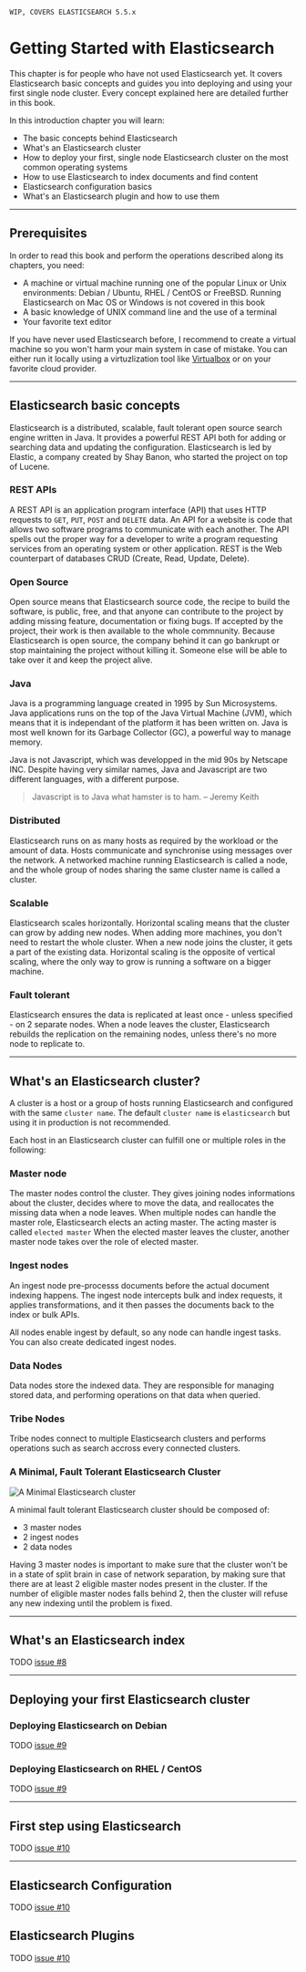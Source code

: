 ```
WIP, COVERS ELASTICSEARCH 5.5.x
```

# Getting Started with Elasticsearch

This chapter is for people who have not used Elasticsearch yet. It covers Elasticsearch basic concepts and guides you into deploying and using your first single node cluster. Every concept explained here are detailed further in this book.

In this introduction chapter you will learn:

- The basic concepts behind Elasticsearch
- What's an Elasticsearch cluster
- How to deploy your first, single node Elasticsearch cluster on the most common operating systems
- How to use Elasticsearch to index documents and find content
- Elasticsearch configuration basics
- What's an Elasticsearch plugin and how to use them

---

## Prerequisites

In order to read this book and perform the operations described along its chapters, you need:

- A machine or virtual machine running one of the popular Linux or Unix environments: Debian / Ubuntu, RHEL / CentOS or FreeBSD. Running Elasticsearch on Mac OS or Windows is not covered in this book
- A basic knowledge of UNIX command line and the use of a terminal
- Your favorite text editor

If you have never used Elasticsearch before, I recommend to create a virtual machine so you won't harm your main system in case of mistake. You can either run it locally using a virtuzlization tool like [Virtualbox](https://www.virtualbox.org/) or on your favorite cloud provider.

---

## Elasticsearch basic concepts

Elasticsearch is a distributed, scalable, fault tolerant open source search engine written in Java. It provides a powerful REST API both for adding or searching data and updating the configuration. Elasticsearch is led by Elastic, a company created by Shay Banon, who started the project on top of Lucene.

### REST APIs

A REST API is an application program interface (API) that uses HTTP requests to `GET`, `PUT`, `POST` and `DELETE` data. An API for a website is code that allows two software programs to communicate with each another. The API spells out the proper way for a developer to write a program requesting services from an operating system or other application. REST is the Web counterpart of databases CRUD (Create, Read, Update, Delete).

### Open Source

Open source means that Elasticsearch source code, the recipe to build the software, is public, free, and that anyone can contribute to the project by adding missing feature, documentation or fixing bugs. If accepted by the project, their work is then available to the whole commnunity. Because Elasticsearch is open source, the company behind it can go bankrupt or stop maintaining the project without killing it. Someone else will be able to take over it and keep the project alive.

### Java

Java is a programming language created in 1995 by Sun Microsystems. Java applications runs on the top of the Java Virtual Machine (JVM), which means that it is independant of the platform it has been written on. Java is most well known for its Garbage Collector (GC), a powerful way to manage memory.

Java is not Javascript, which was developped in the mid 90s by Netscape INC. Despite having very similar names, Java and Javascript are two different languages, with a different purpose.

> Javascript is to Java what hamster is to ham. – Jeremy Keith

### Distributed

Elasticsearch runs on as many hosts as required by the workload or the amount of data. Hosts communicate and synchronise using messages over the network. A networked machine running Elasticsearch is called a node, and the whole group of nodes sharing the same cluster name is called a cluster.

### Scalable

Elasticsearch scales horizontally. Horizontal scaling means that the cluster can grow by adding new nodes. When adding more machines, you don't need to restart the whole cluster. When a new node joins the cluster, it gets a part of the existing data. Horizontal scaling is the opposite of vertical scaling, where the only way to grow is running a software on a bigger machine.

### Fault tolerant

Elasticsearch ensures the data is replicated at least once - unless specified - on 2 separate nodes. When a node leaves the cluster, Elasticsearch rebuilds the replication on the remaining nodes, unless there's no more node to replicate to.

---

## What's an Elasticsearch cluster?

A cluster is a host or a group of hosts running Elasticsearch and configured with the same `cluster name`.  The default `cluster name` is `elasticsearch` but using it in production is not recommended.

Each host in an Elasticsearch cluster can fulfill one or multiple roles in the following: 

### Master node

The master nodes control the cluster. They gives joining nodes informations about the cluster, decides where to move the data, and reallocates the missing data when a node leaves. When multiple nodes can handle the master role, Elasticsearch elects an acting master. The acting master is called `elected master` When the elected master leaves the cluster, another master node takes over the role of elected master.

### Ingest  nodes

An ingest node pre-processs documents before the actual document indexing happens. The ingest node intercepts bulk and index requests, it applies transformations, and it then passes the documents back to the index or bulk APIs. 

All nodes enable ingest by default, so any node can handle ingest tasks. You can also create dedicated ingest nodes.

### Data Nodes

Data nodes store the indexed data. They are responsible for managing stored data, and performing operations on that data when queried.

### Tribe Nodes

Tribe nodes connect to multiple Elasticsearch clusters and performs operations such as search accross every connected clusters. 

### A Minimal, Fault Tolerant Elasticsearch Cluster

![A Minimal Elasticsearch cluster](images/001-getting-started/image1.svg)

A minimal fault tolerant Elasticsearch cluster should be composed of:

* 3 master nodes
* 2 ingest nodes
* 2 data nodes

Having 3 master nodes is important to make sure that the cluster won't be in a state of split brain in case of network separation, by making sure that there are at least 2 eligible master nodes present in the cluster. If the number of eligible master nodes falls behind 2, then the cluster will refuse any new indexing until the problem is fixed. 

---

## What's an Elasticsearch index

TODO [issue #8](https://github.com/fdv/running-elasticsearch-fun-profit/issues/8)

---

## Deploying your first Elasticsearch cluster

### Deploying Elasticsearch on Debian

TODO [issue #9](https://github.com/fdv/running-elasticsearch-fun-profit/issues/9)

### Deploying Elasticsearch on RHEL / CentOS

TODO [issue #9](https://github.com/fdv/running-elasticsearch-fun-profit/issues/9)

---

## First step using Elasticsearch

TODO [issue #10](https://github.com/fdv/running-elasticsearch-fun-profit/issues/10)

---

## Elasticsearch Configuration

TODO [issue #10](https://github.com/fdv/running-elasticsearch-fun-profit/issues/0)

## Elasticsearch Plugins

TODO [issue #10](https://github.com/fdv/running-elasticsearch-fun-profit/issues/10)